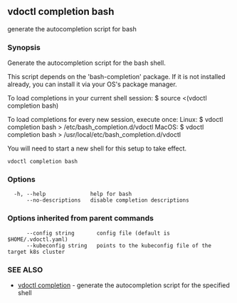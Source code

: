 ## vdoctl completion bash

generate the autocompletion script for bash

### Synopsis


Generate the autocompletion script for the bash shell.

This script depends on the 'bash-completion' package.
If it is not installed already, you can install it via your OS's package manager.

To load completions in your current shell session:
$ source <(vdoctl completion bash)

To load completions for every new session, execute once:
Linux:
  $ vdoctl completion bash > /etc/bash_completion.d/vdoctl
MacOS:
  $ vdoctl completion bash > /usr/local/etc/bash_completion.d/vdoctl

You will need to start a new shell for this setup to take effect.
  

```
vdoctl completion bash
```

### Options

```
  -h, --help              help for bash
      --no-descriptions   disable completion descriptions
```

### Options inherited from parent commands

```
      --config string       config file (default is $HOME/.vdoctl.yaml)
      --kubeconfig string   points to the kubeconfig file of the target k8s cluster
```

### SEE ALSO

* [vdoctl completion](vdoctl_completion.md)	 - generate the autocompletion script for the specified shell

